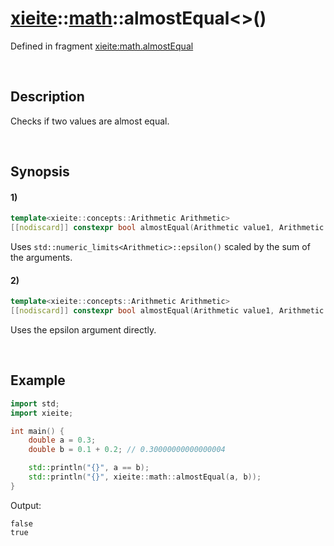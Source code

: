 # [xieite](../../xieite.md)\:\:[math](../../math.md)\:\:almostEqual\<\>\(\)
Defined in fragment [xieite:math.almostEqual](../../../src/math/almost_equal.cpp)

&nbsp;

## Description
Checks if two values are almost equal.

&nbsp;

## Synopsis
#### 1)
```cpp
template<xieite::concepts::Arithmetic Arithmetic>
[[nodiscard]] constexpr bool almostEqual(Arithmetic value1, Arithmetic value2) noexcept;
```
Uses `std::numeric_limits<Arithmetic>::epsilon()` scaled by the sum of the arguments.
#### 2)
```cpp
template<xieite::concepts::Arithmetic Arithmetic>
[[nodiscard]] constexpr bool almostEqual(Arithmetic value1, Arithmetic value2, Arithmetic epsilon) noexcept;
```
Uses the epsilon argument directly.

&nbsp;

## Example
```cpp
import std;
import xieite;

int main() {
    double a = 0.3;
    double b = 0.1 + 0.2; // 0.30000000000000004

    std::println("{}", a == b);
    std::println("{}", xieite::math::almostEqual(a, b));
}
```
Output:
```
false
true
```
